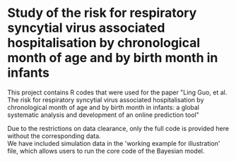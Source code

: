 # Study of the risk for respiratory syncytial virus associated hospitalisation by chronological month of age and by birth month in infants
This project contains R codes that were used for the paper "Ling Guo, et al. The risk for respiratory syncytial virus associated hospitalisation by chronological month of age and by birth month in infants: a global systematic analysis and development of an online prediction tool"


Due to the restrictions on data clearance, only the full code is provided here without the corresponding data.<br>
We have included simulation data in the 'working example for illustration' file, which allows users to run the core code of the Bayesian model.

